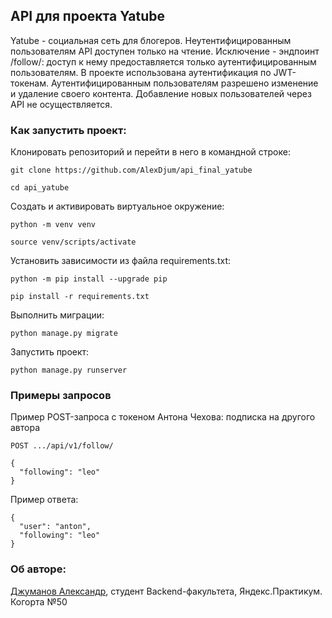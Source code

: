 ## API для проекта Yatube
 

Yatube - социальная сеть для блогеров. 
Неутентифицированным пользователям API доступен только на чтение. Исключение - эндпоинт /follow/: доступ к нему предоставляется только аутентифицированным пользователям.
В проекте использована аутентификация по JWT-токенам.
Аутентифицированным пользователям разрешено изменение и удаление своего контента.
Добавление новых пользователей через API не осуществляется.

 
### Как запустить проект: 
 

Клонировать репозиторий и перейти в него в командной строке: 

``` 
git clone https://github.com/AlexDjum/api_final_yatube

``` 

``` 
cd api_yatube 
``` 

Cоздать и активировать виртуальное окружение: 
 
``` 
python -m venv venv 
``` 

``` 
source venv/scripts/activate 
``` 

Установить зависимости из файла requirements.txt: 

``` 
python -m pip install --upgrade pip 

``` 
``` 
pip install -r requirements.txt 
``` 
 
Выполнить миграции: 

``` 
python manage.py migrate 
``` 

Запустить проект: 

``` 
python manage.py runserver 
``` 


### Примеры запросов 
 

Пример POST-запроса с токеном Антона Чехова: подписка на другого автора 

``` 
POST .../api/v1/follow/ 
``` 

``` 
{
  "following": "leo"
}
``` 

Пример ответа: 
```
{
  "user": "anton",
  "following": "leo"
}
``` 

### Об авторе: 

[Джуманов Александр](https://github.com/AlexDjum), студент Backend-факультета, Яндекс.Практикум. Когорта №50 